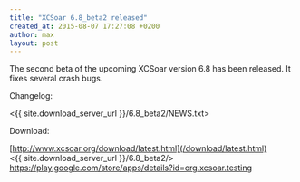 ```yaml
---
title: "XCSoar 6.8_beta2 released"
created_at: 2015-08-07 17:27:08 +0200
author: max
layout: post
---
```


The second beta of the upcoming XCSoar version 6.8 has been released.
It fixes several crash bugs.

Changelog:

  <{{ site.download_server_url }}/6.8_beta2/NEWS.txt>

Download:

 [http://www.xcsoar.org/download/latest.html](/download/latest.html)  
 <{{ site.download_server_url }}/6.8_beta2/>  
 <https://play.google.com/store/apps/details?id=org.xcsoar.testing>
